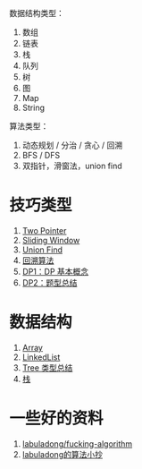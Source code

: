 数据结构类型：

1. 数组
2. 链表
3. 栈
4. 队列
5. 树
6. 图
7. Map
8. String

算法类型：

1. 动态规划 / 分治 / 贪心 / 回溯
2. BFS / DFS
3. 双指针，滑窗法，union find

# 技巧类型

1. [Two Pointer](https://github.com/MikasaLevi/DS-Algorithm/issues/105) 
2. [Sliding Window](https://github.com/MikasaLevi/DS-Algorithm/issues/107)
3. [Union Find](https://github.com/MikasaLevi/DS-Algorithm/issues/108)
4. [回溯算法](https://github.com/MikasaLevi/DS-Algorithm/issues/106)
5. [DP1：DP 基本概念](https://github.com/MikasaLevi/DS-Algorithm/issues/97)
6. [DP2：题型总结](https://github.com/MikasaLevi/DS-Algorithm/issues/104)

# 数据结构

1. [Array](https://github.com/MikasaLevi/DS-Algorithm/issues/96)
2. [LinkedList](https://github.com/MikasaLevi/DS-Algorithm/issues/101)
3. [Tree 类型总结](https://github.com/MikasaLevi/DS-Algorithm/issues/102)
4. [栈](https://github.com/MikasaLevi/DS-Algorithm/issues/109)

# 一些好的资料

1. [labuladong/fucking-algorithm](https://github.com/labuladong/fucking-algorithm)
2. [labuladong的算法小抄](https://labuladong.gitbook.io/algo/)

